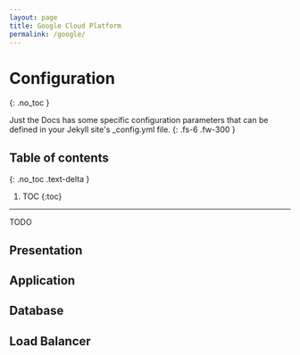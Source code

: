 ```yaml
---
layout: page
title: Google Cloud Platform
permalink: /google/
---
```

# Configuration
{: .no_toc }


Just the Docs has some specific configuration parameters that can be defined in your Jekyll site's _config.yml file.
{: .fs-6 .fw-300 }

## Table of contents
{: .no_toc .text-delta }

1. TOC
{:toc}
---

TODO
## Presentation
## Application
## Database 
## Load Balancer